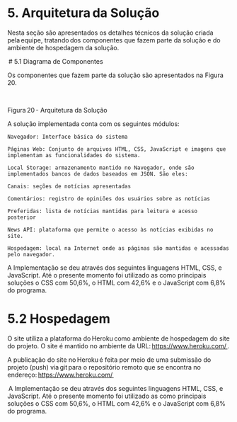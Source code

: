 # 5. Arquitetura da Solução   

Nesta seção são apresentados os detalhes técnicos da solução criada pela equipe, tratando dos componentes que fazem parte da solução e do ambiente de hospedagem da solução.  

 

 # 5.1 Diagrama de Componentes  

Os componentes que fazem parte da solução são apresentados na Figura 20.  

 

  

Figura 20 - Arquitetura da Solução  

 

A solução implementada conta com os seguintes módulos:  

    Navegador: Interface básica do sistema   

    Páginas Web: Conjunto de arquivos HTML, CSS, JavaScript e imagens que implementam as funcionalidades do sistema.  

    Local Storage: armazenamento mantido no Navegador, onde são implementados bancos de dados baseados em JSON. São eles:   

    Canais: seções de notícias apresentadas   

    Comentários: registro de opiniões dos usuários sobre as notícias  

    Preferidas: lista de notícias mantidas para leitura e acesso posterior  

    News API: plataforma que permite o acesso às notícias exibidas no site.  

    Hospedagem: local na Internet onde as páginas são mantidas e acessadas pelo navegador.   

A Implementação se deu através dos seguintes linguagens HTML, CSS, e JavaScript. Até o presente momento foi utilizado as como principais soluções o CSS com 50,6%, o HTML com 42,6% e o JavaScript com 6,8% do programa.  

 

# 5.2 Hospedagem  

O site utiliza a plataforma do Heroku como ambiente de hospedagem do site do projeto. O site é mantido no ambiente da URL: https://www.heroku.com/ . 

A publicação do site no Heroku é feita por meio de uma submissão do projeto (push) via git para o repositório remoto que se encontra no endereço: https://www.heroku.com/  

 A Implementação se deu através dos seguintes linguagens HTML, CSS, e JavaScript. Até o presente momento foi utilizado as como principais soluções o CSS com 50,6%, o HTML com 42,6% e o JavaScript com 6,8% do programa.  

 

 

 
